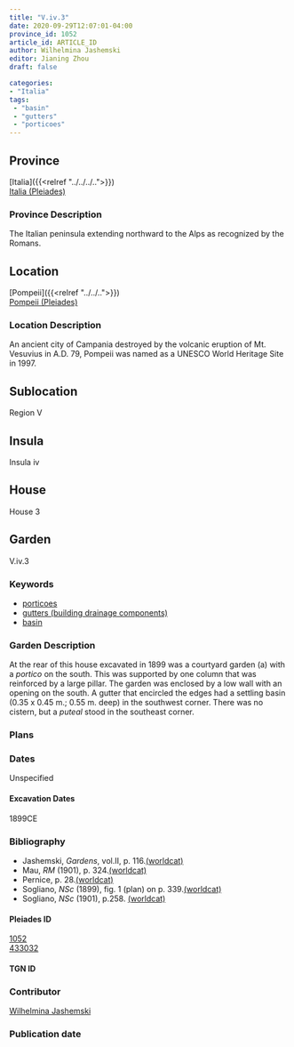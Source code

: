 ```yaml
---
title: "V.iv.3"
date: 2020-09-29T12:07:01-04:00
province_id: 1052
article_id: ARTICLE_ID
author: Wilhelmina Jashemski
editor: Jianing Zhou
draft: false

categories:
- "Italia"
tags:
 - "basin"
 - "gutters"
 - "porticoes"
---
```


## Province
[Italia]({{<relref "../../../..">}}) \
[Italia (Pleiades)](https://pleiades.stoa.org/places/1052)

### Province Description
<!-- DESCRIPTION -->
The Italian peninsula extending northward to the Alps as recognized by the Romans.


## Location
[Pompeii]({{<relref "../../..">}}) \
[Pompeii (Pleiades)](https://pleiades.stoa.org/places/433032)

<!--### Location Description-->
### Location Description
An ancient city of Campania destroyed by the volcanic eruption of Mt. Vesuvius in A.D. 79, Pompeii was named as a UNESCO World Heritage Site in 1997.

<!-- LEAVE THIS BLANK FOR NOW -->

## Sublocation
Region V


## Insula
Insula iv


## House
House 3

## Garden
V.iv.3

### Keywords
- [porticoes](http://vocab.getty.edu/page/aat/300004145)
- [gutters (building drainage components)](http://vocab.getty.edu/page/aat/300052565)
- [basin](http://vocab.getty.edu/page/aat/300386845)


### Garden Description
At the rear of this house excavated in 1899 was a courtyard garden (a) with a *portico* on the south. This was supported by one column that was reinforced by a large pillar. The garden was enclosed by a low wall with an opening on the south. A gutter that encircled the edges had a settling basin (0.35 x 0.45 m.; 0.55 m. deep) in the southwest corner. There was no cistern, but a *puteal* stood in the southeast corner.

### Plans

<!--{{< figure src="../images/Euro_GaAq_Montreal_Villa de Séviac.png" alt="Topographic plan of the Villa de Séviac, a grand villa with a main structure around a vast peristyle, with exterior façade galleries and baths adjacent to a second courtyard to the south." title="Fig. 1: Topographic Plan of the Villa de Séviac, drawing by M. -P. R., based on the the 1/25000e map of the IGN." >}}
-->

<!--### Images-->


### Dates
Unspecified

#### Excavation Dates
1899CE

### Bibliography
* Jashemski, *Gardens*, vol.II, p. 116.[(worldcat)](http://www.worldcat.org/oclc/1029851777)
* Mau, *RM* (1901), p. 324.[(worldcat)](http://www.worldcat.org/oclc/1189330863)
* Pernice, p. 28.[(worldcat)](http://www.worldcat.org/oclc/714016975)
* Sogliano, *NSc* (1899), fig. 1 (plan) on p. 339.[(worldcat)](http://www.worldcat.org/oclc/1091982220)
* Sogliano, *NSc* (1901), p.258. [(worldcat)](http://www.worldcat.org/oclc/1091982220)


<!--#### Periodo ID-->

<!-- [PERIODO_ID](https://pleiades.stoa.org/places/PLEIADES_ID) -->

#### Pleiades ID
[1052](https://pleiades.stoa.org/places/1052) \
[433032](https://pleiades.stoa.org/places/433032)

#### TGN ID


### Contributor
[Wilhelmina Jashemski](https://lib.guides.umd.edu/c.php?g=326514&p=2193250)

### Publication date


<!--### Related articles-->

<!-- Links to other related articles. Leave blank for now -->